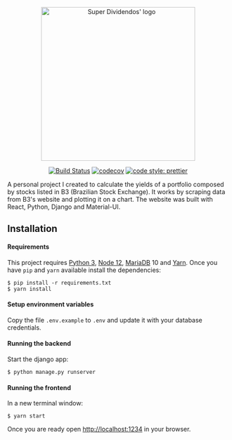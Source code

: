 <p align="center">
  <a href="https://superdividendos.com.br" rel="noopener" target="_blank"><img width="350" alt="Super Dividendos' logo" src="https://raw.githubusercontent.com/m4theushw/superdividendos/master/assets/logo.png">
  </a>
</p>

<div align="center">

[![Build Status](https://travis-ci.com/m4theushw/superdividendos.svg?branch=master)](https://travis-ci.com/m4theushw/superdividendos) 
[![codecov](https://codecov.io/gh/m4theushw/superdividendos/branch/master/graph/badge.svg)](https://codecov.io/gh/m4theushw/superdividendos)
[![code style: prettier](https://img.shields.io/badge/code_style-prettier-ff69b4.svg?style=flat-square)](https://github.com/prettier/prettier)

</div>

A personal project I created to calculate the yields of a portfolio composed by stocks listed in B3 (Brazilian Stock Exchange). It works by scraping data from B3's website and plotting it on a chart. The website was built with React, Python, Django and Material-UI.

## Installation

#### Requirements

This project requires [Python 3](http://python.org/), [Node 12](https://nodejs.org/), [MariaDB](https://mariadb.org/) 10 and [Yarn](https://yarnpkg.com/lang/en/). Once you have `pip` and `yarn` available install the dependencies:

```shell
$ pip install -r requirements.txt
$ yarn install
```

#### Setup environment variables

Copy the file `.env.example` to `.env` and update it with your database credentials.

#### Running the backend

Start the django app:

```shell
$ python manage.py runserver
```

#### Running the frontend

In a new terminal window:

```shell
$ yarn start
```

Once you are ready open [http://localhost:1234](http://localhost:1234) in your browser.
